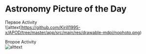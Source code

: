 # Astronomy Picture of the Day
Первое Activity<br/>
![alttext]https://github.com/Kirill1995-x/APOD/tree/master/app/src/main/res/drawable-mdpi/nophoto.png)

Второе Activity<br/>
![alttext](https://github.com/Kirill1995-x/APOD/tree/master/app/src/main/res/screenshots/APOD_2.png)

